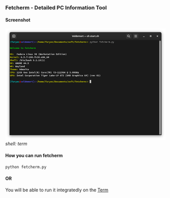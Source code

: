 ### Fetcherm - Detailed PC Information Tool

#### Screenshot

![Fetcherm](./res/fetcherm.png)
*shell: term*


#### How you can run fetcherm

```sh
python fetcherm.py 
```

#### OR

You will be able to run it integratedly on the [Term](https://github.com/furyex2dev/term)